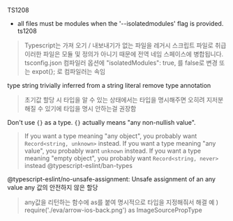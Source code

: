 TS1208
- all files must be modules when the '--isolatedmodules' flag is provided. ts1208
> Typescript는 가져 오기 / 내보내기가 없는 파일을 레거시 스크립트 파일로 취급 이러한 파일은 모듈 및 정의가 아니기 때문에 전역 네임 스페이스에 병합됩니다. 
> tsconfig.json 컴파일러 옵션에 "isolatedModules": true, 를 false로 변경 또는 expot{}; 로 컴파일러는 속임

type string trivially inferred from a string literal remove type annotation
> 초기값 할당 시 타입을 알 수 있는 상태에서는 타입을 명시해주면 오히려 지저분해질 수 있기에 타입을 명시 안하는걸 권장함


Don't use `{}` as a type. `{}` actually means "any non-nullish value".
> If you want a type meaning "any object", you probably want `Record<string, unknown>` instead.
> If you want a type meaning "any value", you probably want `unknown` instead.
> If you want a type meaning "empty object", you probably want `Record<string, never>` instead  @typescript-eslint/ban-types

@typescript-eslint/no-unsafe-assignment: Unsafe assignment of an any value
any 값의 안전하지 않은 할당
> any값을 리턴하는 함수에 as를 붙여 명시적으로 타입을 지정해줘서 해결
> 예 ) require('./eva/arrow-ios-back.png') as ImageSourcePropType